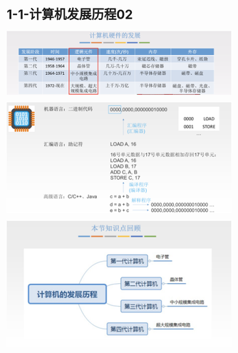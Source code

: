 # 1-1-计算机发展历程02



![](../../.gitbook/assets/image%20%28218%29.png)

![](../../.gitbook/assets/image%20%28154%29.png)

![](../../.gitbook/assets/image%20%281%29.png)

